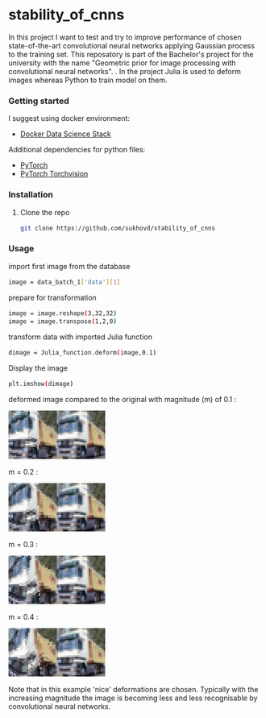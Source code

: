 # stability_of_cnns
In this project I want to test and try to improve performance of chosen state-of-the-art convolutional neural networks applying Gaussian process to the training set.
This reposatory is part of the Bachelor's project for the university with the name "Geometric prior for image processing with convolutional neural networks".
.
In the project Julia is used to deform images whereas Python to train model on them.

### Getting started

I suggest using docker environment:
* [Docker Data Science Stack](https://hub.docker.com/r/jupyter/datascience-notebook)

Additional dependencies for python files:
* [PyTorch](https://hub.docker.com/r/jupyter/datascience-notebook)
* [PyTorch Torchvision](https://hub.docker.com/r/jupyter/datascience-notebook)

### Installation

1. Clone the repo

   ```sh
   git clone https://github.com/sukhovd/stability_of_cnns
   ```

### Usage
import first image from the database
```sh
image = data_batch_1['data'][1]
```
prepare for transformation
```sh
image = image.reshape(3,32,32)
image = image.transpose(1,2,0)
```
transform data with imported Julia function
```sh
dimage = Julia_function.deform(image,0.1)
```
Display the image
```sh
plt.imshow(dimage)
```
deformed image compared to the original with magnitude (m) of 0.1 :

![m1]

m = 0.2 :

![m2]

m = 0.3 :

![m3]

m = 0.4 :

![m4]

Note that in this example 'nice' deformations are chosen. Typically with the increasing magnitude the image is becoming less and less recognisable by convolutional neural networks.

[m1]: images/m1.png
[m2]: images/m2.png
[m3]: images/m3.png
[m4]: images/m4.png
